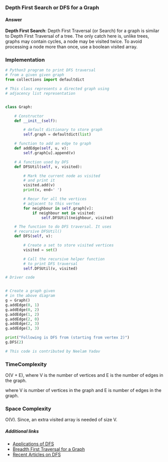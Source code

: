 ### Depth First Search or DFS for a Graph

#### Answer

**Depth First Search**: Depth First Traversal (or Search) for a graph is similar to Depth First Traversal of a tree. The only catch here is, unlike trees, graphs may contain cycles, a node may be visited twice. To avoid processing a node more than once, use a boolean visited array.

### Implementation

```python
# Python3 program to print DFS traversal
# from a given given graph
from collections import defaultdict

# This class represents a directed graph using
# adjacency list representation


class Graph:

	# Constructor
	def __init__(self):

		# default dictionary to store graph
		self.graph = defaultdict(list)

	# function to add an edge to graph
	def addEdge(self, u, v):
		self.graph[u].append(v)

	# A function used by DFS
	def DFSUtil(self, v, visited):

		# Mark the current node as visited
		# and print it
		visited.add(v)
		print(v, end=' ')

		# Recur for all the vertices
		# adjacent to this vertex
		for neighbour in self.graph[v]:
			if neighbour not in visited:
				self.DFSUtil(neighbour, visited)

	# The function to do DFS traversal. It uses
	# recursive DFSUtil()
	def DFS(self, v):

		# Create a set to store visited vertices
		visited = set()

		# Call the recursive helper function
		# to print DFS traversal
		self.DFSUtil(v, visited)

# Driver code


# Create a graph given
# in the above diagram
g = Graph()
g.addEdge(0, 1)
g.addEdge(0, 2)
g.addEdge(1, 2)
g.addEdge(2, 0)
g.addEdge(2, 3)
g.addEdge(3, 3)

print("Following is DFS from (starting from vertex 2)")
g.DFS(2)

# This code is contributed by Neelam Yadav

```

### TimeComplexity

O(V + E), where V is the number of vertices and E is the number of edges in the graph.

where V is number of vertices in the graph and E is number of edges in the graph.

### Space Complexity

O(V).
Since, an extra visited array is needed of size V.

##### Additional links

- [Applications of DFS](https://www.geeksforgeeks.org/applications-of-depth-first-search/)
- [Breadth First Traversal for a Graph](https://www.geeksforgeeks.org/breadth-first-traversal-for-a-graph/)
- [Recent Articles on DFS](https://www.geeksforgeeks.org/tag/dfs/)
